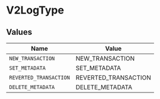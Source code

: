 # V2LogType


## Values

| Name                   | Value                  |
| ---------------------- | ---------------------- |
| `NEW_TRANSACTION`      | NEW_TRANSACTION        |
| `SET_METADATA`         | SET_METADATA           |
| `REVERTED_TRANSACTION` | REVERTED_TRANSACTION   |
| `DELETE_METADATA`      | DELETE_METADATA        |